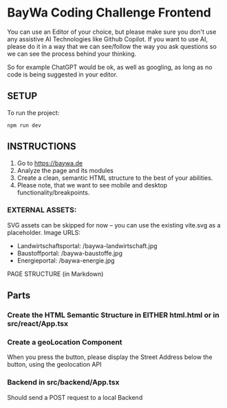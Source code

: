 # BayWa Coding Challenge Frontend

You can use an Editor of your choice, but please make sure you don't use any assistive AI Technologies like Github Copilot.
If you want to use AI, please do it in a way that we can see/follow the way you ask questions so we can see the process behind your thinking.

So for example ChatGPT would be ok, as well as googling, as long as no code is being suggested in your editor.

## SETUP

To run the project:

```
npm run dev
```

## INSTRUCTIONS

1.  Go to https://baywa.de
2.  Analyze the page and its modules
3.  Create a clean, semantic HTML structure to the best of your abilities.
4.  Please note, that we want to see mobile and desktop functionality/breakpoints.

### EXTERNAL ASSETS:

SVG assets can be skipped for now – you can use the existing vite.svg as a placeholder.
Image URLS:

- Landwirtschaftsportal: /baywa-landwirtschaft.jpg
- Baustoffportal: /baywa-baustoffe.jpg
- Energieportal: /baywa-energie.jpg

PAGE STRUCTURE (in Markdown)

## Parts

### Create the HTML Semantic Structure in EITHER html.html or in src/react/App.tsx

### Create a geoLocation Component

When you press the button, please display the Street Address below the button, using the geolocation API

### Backend in src/backend/App.tsx

Should send a POST request to a local Backend
